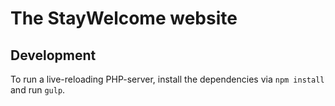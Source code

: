 # The StayWelcome website

## Development

To run a live-reloading PHP-server, install the dependencies via `npm install` and run `gulp`.
